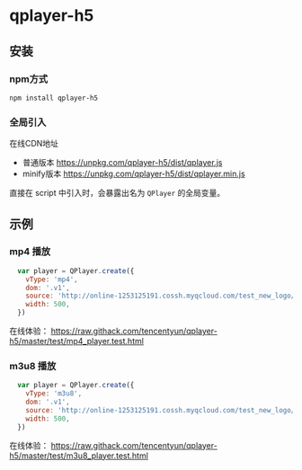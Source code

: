 # qplayer-h5

## 安装

### npm方式

`npm install qplayer-h5`

### 全局引入

在线CDN地址

* 普通版本 https://unpkg.com/qplayer-h5/dist/qplayer.js
* minify版本 https://unpkg.com/qplayer-h5/dist/qplayer.min.js

直接在 script 中引入时，会暴露出名为 `QPlayer` 的全局变量。

## 示例

### mp4 播放

```js
  var player = QPlayer.create({
    vType: 'mp4',
    dom: '.v1',
    source: 'http://online-1253125191.cossh.myqcloud.com/test_new_logo/dragons1.mp4.f40.mp4',
    width: 500,
  })
```

在线体验： https://raw.githack.com/tencentyun/qplayer-h5/master/test/mp4_player.test.html

### m3u8 播放

```js
  var player = QPlayer.create({
    vType: 'm3u8',
    dom: '.v1',
    source: 'http://online-1253125191.cossh.myqcloud.com/test_new_logo/dragons1.mp4.f40.m3u8',
    width: 500,
  })
```

在线体验： https://raw.githack.com/tencentyun/qplayer-h5/master/test/m3u8_player.test.html